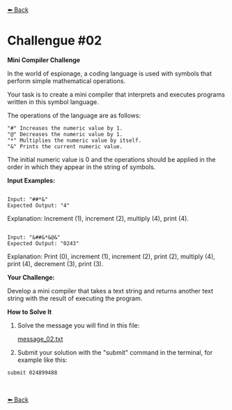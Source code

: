 [⬅️ Back](../)

# Challengue #02


**Mini Compiler Challenge** 

In the world of espionage, a coding language is used with symbols that perform simple mathematical operations.

Your task is to create a mini compiler that interprets and executes programs written in this symbol language.

The operations of the language are as follows:
```
"#" Increases the numeric value by 1.
"@" Decreases the numeric value by 1.
"*" Multiplies the numeric value by itself.
"&" Prints the current numeric value.
```

The initial numeric value is 0 and the operations should be applied in the order in which they appear in the string of symbols.

**Input Examples:** 
```

Input: "##*&"
Expected Output: "4"
```

Explanation: Increment (1), increment (2), multiply (4), print (4).
```

Input: "&##&*&@&"
Expected Output: "0243"
```

Explanation: Print (0), increment (1), increment (2), print (2), multiply (4), print (4), decrement (3), print (3).

**Your Challenge:** 

Develop a mini compiler that takes a text string and returns another text string with the result of executing the program.

**How to Solve It** 

1. Solve the message you will find in this file:

	[message_02.txt](./message_02.txt)

2. Submit your solution with the "submit" command in the terminal, for example like this:
```
submit 024899488
```



  <br>
   
[⬅️ Back](../../)
